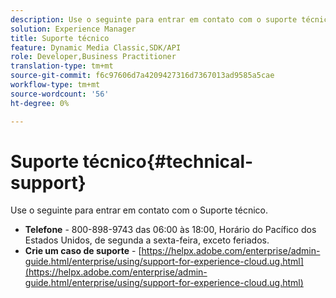 ```yaml
---
description: Use o seguinte para entrar em contato com o suporte técnico.
solution: Experience Manager
title: Suporte técnico
feature: Dynamic Media Classic,SDK/API
role: Developer,Business Practitioner
translation-type: tm+mt
source-git-commit: f6c97606d7a4209427316d7367013ad9585a5cae
workflow-type: tm+mt
source-wordcount: '56'
ht-degree: 0%

---
```



# Suporte técnico{#technical-support}

Use o seguinte para entrar em contato com o Suporte técnico.

* **Telefone**  - 800-898-9743 das 06:00 às 18:00, Horário do Pacífico dos Estados Unidos, de segunda a sexta-feira, exceto feriados.
* **Crie um caso de suporte**  -  [https://helpx.adobe.com/enterprise/admin-guide.html/enterprise/using/support-for-experience-cloud.ug.html](https://helpx.adobe.com/enterprise/admin-guide.html/enterprise/using/support-for-experience-cloud.ug.html)

